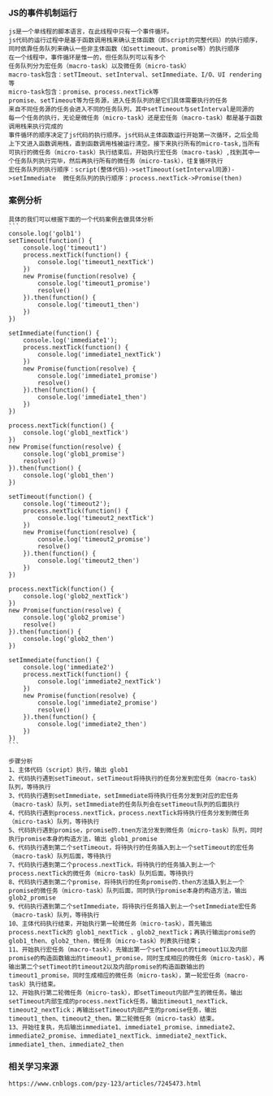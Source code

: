 ### JS的事件机制运行
    js是一个单线程的脚本语言，在此线程中只有一个事件循环。
    js代码的运行过程中是基于函数调用栈来确认主体函数（即script的完整代码）的执行顺序，同时依靠任务队列来确认一些非主体函数（如settimeout、promise等）的执行顺序
    在一个线程中，事件循环是惟一的，但任务队列可以有多个
    任务队列分为宏任务（macro-task）以及微任务（micro-task）
    macro-task包含：setTImeout、setInterval、setImmediate、I/O、UI rendering等
    micro-task包含：promise、process.nextTick等
    promise、setTimeout等为任务源，进入任务队列的是它们具体需要执行的任务
    来自不同任务源的任务会进入不同的任务队列，其中setTimeout与setInterval是同源的
    每一个任务的执行，无论是微任务（micro-task）还是宏任务（macro-task）都是基于函数调用栈来执行完成的
    事件循环的顺序决定了js代码的执行顺序。js代码从主体函数运行开始第一次循环，之后全局上下文进入函数调用栈，直到函数调用栈被运行清空。接下来执行所有的micro-task,当所有可执行的微任务（micro-task）执行结束后，开始执行宏任务（macro-task）,找到其中一个任务队列执行完毕，然后再执行所有的微任务（micro-task），往复循环执行
    宏任务队列的执行顺序：script(整体代码)->setTimeout(setInterval同源)->setImmediate  微任务队列的执行顺序：process.nextTick->Promise(then)

### 案例分析
    具体的我们可以根据下面的一个代码案例去做具体分析
    ```
    console.log('golb1')
    setTimeout(function() {
        console.log('timeout1')
        process.nextTick(function() {
            console.log('timeout1_nextTick')
        })
        new Promise(function(resolve) {
            console.log('timeout1_promise')
            resolve()
        }).then(function() {
            console.log('timeout1_then')
        })
    })

    setImmediate(function() {
        console.log('immediate1');
        process.nextTick(function() {
            console.log('immediate1_nextTick')
        })
        new Promise(function(resolve) {
            console.log('immediate1_promise')
            resolve()
        }).then(function() {
            console.log('immediate1_then')
        })
    })

    process.nextTick(function() {
        console.log('glob1_nextTick')
    })
    new Promise(function(resolve) {
        console.log('glob1_promise')
        resolve()
    }).then(function() {
        console.log('glob1_then')
    })

    setTimeout(function() {
        console.log('timeout2');
        process.nextTick(function() {
            console.log('timeout2_nextTick')
        })
        new Promise(function(resolve) {
            console.log('timeout2_promise')
            resolve()
        }).then(function() {
            console.log('timeout2_then')
        })
    })

    process.nextTick(function() {
        console.log('glob2_nextTick')
    })
    new Promise(function(resolve) {
        console.log('glob2_promise')
        resolve()
    }).then(function() {
        console.log('glob2_then')
    })

    setImmediate(function() {
        console.log('immediate2')
        process.nextTick(function() {
            console.log('immediate2_nextTick')
        })
        new Promise(function(resolve) {
            console.log('immediate2_promise')
            resolve()
        }).then(function() {
            console.log('immediate2_then')
        })
    })
    ```

    步骤分析
    1、主体代码（script）执行，输出 glob1
    2、代码执行遇到setTimeout，setTimeout将待执行的任务分发到宏任务（macro-task）队列，等待执行
    3、代码执行遇到setImmediate，setImmediate将待执行任务分发到对应的宏任务（macro-task）队列，setImmediate的任务队列会在setTimeout队列的后面执行
    4、代码执行遇到process.nextTick，process.nextTick将待执行任务分发到微任务（micro-task）队列，等待执行
    5、代码执行遇到promise，promise的.tnen方法分发到微任务（micro-task）队列，同时执行promise本身的构造方法，输出 glob1_promise
    6、代码执行遇到第二个setTimeout，将待执行的任务插入到上一个setTimeout的宏任务（macro-task）队列后面，等待执行
    7、代码执行遇到第二个process.nextTick，将待执行的任务插入到上一个process.nextTick的微任务（micro-task）队列后面，等待执行
    8、代码执行遇到第二个promise，将待执行的任务promise的.then方法插入到上一个promise的微任务（micro-task）队列后面，同时执行promise本身的构造方法，输出 glob2_promise
    9、代码执行遇到第二个setImmediate，将待执行任务插入到上一个setImmediate宏任务（macro-task）队列，等待执行
    10、主体代码执行结束，开始执行第一轮微任务（micro-task），首先输出process.nextTick的 glob1_nextTick 、glob2_nextTick；再执行输出promise的glob1_then、glob2_then，微任务（micro-task）列表执行结束；
    11、开始执行宏任务（macro-task），先输出第一个setTimeout的timeout1以及内部promise的构造函数输出的timeout1_promise，同时生成相应的微任务（micro-task），再输出第二个setTimeot的timeout2以及内部promise的构造函数输出的timeout1_promise，同时生成相应的微任务（micro-task），第一轮宏任务（macro-task）执行结束。
    12、开始执行第二轮微任务（micro-task），即setTimeout内部产生的微任务。输出setTimeout内部生成的process.nextTick任务，输出timeout1_nextTick、timeout2_nextTick；再输出setTimeout内部产生的promise任务，输出timeout1_then、timeout2_then。第二轮微任务（micro-task）结束。
    13、开始往复执，先后输出immediate1、immediate1_promise、immediate2、immediate2_promise、immediate1_nextTick、immediate2_nextTick、immediate1_then、immediate2_then

### 相关学习来源
    https://www.cnblogs.com/pzy-123/articles/7245473.html